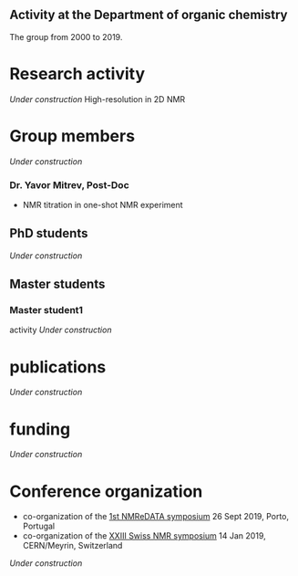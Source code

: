 ## Activity at the Department of organic chemistry

The group from 2000 to 2019.

# Research activity 

*Under construction*
High-resolution in 2D NMR

# Group members 
*Under construction*
### Dr. Yavor Mitrev, Post-Doc
- NMR titration in one-shot NMR experiment 

## PhD students 
*Under construction*
## Master students 
### Master student1
activity
*Under construction*

# publications 

*Under construction*

# funding 

*Under construction*

# Conference organization 

- co-organization of the [1st NMReDATA symposium](https://nmredata.org/wiki/Symposium2019/) 26 Sept 2019, Porto, Portugal
- co-organization of the [XXIII Swiss NMR symposium](https://indico.cern.ch/event/775177/) 14 Jan 2019, CERN/Meyrin, Switzerland

*Under construction*
